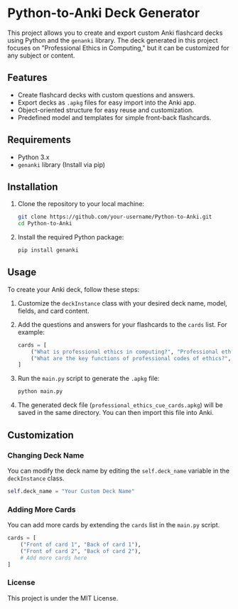 # Python-to-Anki Deck Generator

This project allows you to create and export custom Anki flashcard decks using Python and the `genanki` library. The deck generated in this project focuses on "Professional Ethics in Computing," but it can be customized for any subject or content.

## Features

- Create flashcard decks with custom questions and answers.
- Export decks as `.apkg` files for easy import into the Anki app.
- Object-oriented structure for easy reuse and customization.
- Predefined model and templates for simple front-back flashcards.

## Requirements

- Python 3.x
- `genanki` library (Install via pip)

## Installation

1. Clone the repository to your local machine:

   ```bash
   git clone https://github.com/your-username/Python-to-Anki.git
   cd Python-to-Anki
2. Install the required Python package:
   ```bash
   pip install genanki

## Usage

To create your Anki deck, follow these steps:

1. Customize the `deckInstance` class with your desired deck name, model, fields, and card content.

2. Add the questions and answers for your flashcards to the `cards` list. For example:

    ```python
    cards = [
        ("What is professional ethics in computing?", "Professional ethics is a branch of applied ethics that deals with the moral responsibilities of IT professionals."),
        ("What are the key functions of professional codes of ethics?", "They provide guidance, accountability, and set moral standards for professionals.")
    ]
    ```

3. Run the `main.py` script to generate the `.apkg` file:

    ```bash
    python main.py
    ```

4. The generated deck file (`professional_ethics_cue_cards.apkg`) will be saved in the same directory. You can then import this file into Anki.

## Customization

### Changing Deck Name

You can modify the deck name by editing the `self.deck_name` variable in the `deckInstance` class.

```python
self.deck_name = "Your Custom Deck Name"
```

### Adding More Cards

You can add more cards by extending the `cards` list in the `main.py` script.

```python
cards = [
    ("Front of card 1", "Back of card 1"),
    ("Front of card 2", "Back of card 2"),
    # Add more cards here
]
```




### License

This project is under the MIT License.
